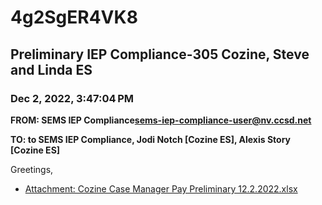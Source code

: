 # 4g2SgER4VK8
## Preliminary IEP Compliance-305 Cozine, Steve and Linda ES
### Dec 2, 2022, 3:47:04 PM
**FROM: SEMS IEP Compliance<sems-iep-compliance-user@nv.ccsd.net>**

**TO: to SEMS IEP Compliance, Jodi Notch [Cozine ES], Alexis Story [Cozine ES]**


Greetings,  





* [Attachment: Cozine Case Manager Pay Preliminary 12.2.2022.xlsx](4g2SgER4VK8-attachment-1.xlsx)
